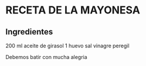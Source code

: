 # RECETA DE LA MAYONESA

## Ingredientes

200 ml aceite de girasol 
1 huevo
sal
vinagre
peregil

Debemos batir con mucha alegria 

